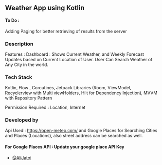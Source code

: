 
## Weather App using Kotlin

#### To Do :
Adding Paging for better retrieving of results from the server

### Description

Features : 
Dashboard : Shows Current Weather, and Weekly Forecast
Updates based on Current Location of User.   User Can Search Weather of Any City in the world.



### Tech Stack 
Kotlin, Flow , Coroutines, Jetpack Libraries (Room, ViewModel, Recyclerview with Multi viewHolders, Hilt for Dependency Injection), MVVM with Repository Pattern 

Permission Required : Location, Internet

### Developed by 


Api Used : https://open-meteo.com/ and Google Places for Searching Cities and Places (Locations), also street address can be searched as well.
#### For Google Places API : Update your google place API Key



- [@AliJatoi](https://www.github.com/alijatoi)

